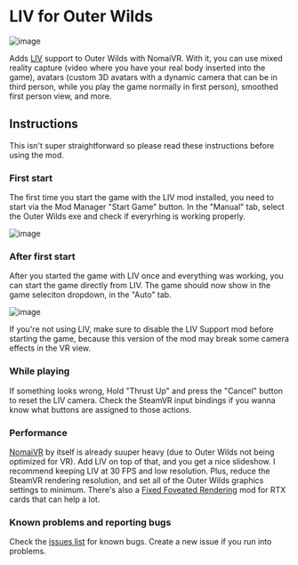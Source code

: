 # LIV for Outer Wilds

![image](https://user-images.githubusercontent.com/3955124/164702625-6eea1f07-e072-43e3-be0a-6c92264db681.png)

Adds [LIV](https://store.steampowered.com/app/755540/LIV/) support to Outer Wilds with NomaiVR. With it, you can use mixed reality capture (video where you have your real body inserted into the game), avatars (custom 3D avatars with a dynamic camera that can be in third person, while you play the game normally in first person), smoothed first person view, and more.

## Instructions

This isn't super straightforward so please read these instructions before using the mod.

### First start

The first time you start the game with the LIV mod installed, you need to start via the Mod Manager "Start Game" button. In the "Manual" tab, select the Outer Wilds exe and check if everyrhing is working properly.

![image](https://user-images.githubusercontent.com/3955124/164718675-ee922841-41cc-4cd6-aef6-87b5e61f70ed.png)

### After first start

After you started the game with LIV once and everything was working, you can start the game directly from LIV. The game should now show in the game seleciton dropdown, in the "Auto" tab.

![image](https://user-images.githubusercontent.com/3955124/164718470-a612f8c8-3225-441c-8b7c-6257091bfec1.png)

If you're not using LIV, make sure to disable the LIV Support mod before starting the game, because this version of the mod may break some camera effects in the VR view.

### While playing

If something looks wrong, Hold "Thrust Up" and press the "Cancel" button to reset the LIV camera. Check the SteamVR input bindings if you wanna know what buttons are assigned to those actions.

### Performance

[NomaiVR](https://outerwildsmods.com/mods/nomaivr/) by itself is already suuper heavy (due to Outer Wilds not being optimized for VR). Add LIV on top of that, and you get a nice slideshow. I recommend keeping LIV at 30 FPS and low resolution. Plus, reduce the SteamVR rendering resolution, and set all of the Outer Wilds graphics settings to minimum. There's also a [Fixed Foveated Rendering](https://outerwildsmods.com/mods/nomaivrffr/) mod for RTX cards that can help a lot.

### Known problems and reporting bugs

Check the [issues list](https://github.com/Raicuparta/ow-liv/issues) for known bugs. Create a new issue if you run into problems.
